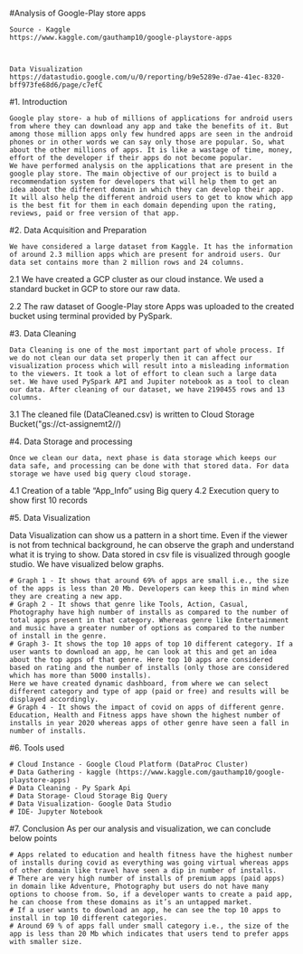 

#Analysis of Google-Play store apps

```
Source - Kaggle
https://www.kaggle.com/gauthamp10/google-playstore-apps



Data Visualization
https://datastudio.google.com/u/0/reporting/b9e5289e-d7ae-41ec-8320-bff973fe68d6/page/c7efC
```

#1. Introduction
``````
Google play store- a hub of millions of applications for android users from where they can download any app and take the benefits of it. But among those million apps only few hundred apps are seen in the android phones or in other words we can say only those are popular. So, what about the other millions of apps. It is like a wastage of time, money, effort of the developer if their apps do not become popular. 
We have performed analysis on the applications that are present in the google play store. The main objective of our project is to build a recommendation system for developers that will help them to get an idea about the different domain in which they can develop their app. It will also help the different android users to get to know which app is the best fit for them in each domain depending upon the rating, reviews, paid or free version of that app.

``````

#2. Data Acquisition and Preparation
```
We have considered a large dataset from Kaggle. It has the information of around 2.3 million apps which are present for android users. Our data set contains more than 2 million rows and 24 columns.
```
  2.1 We have created a GCP cluster as our cloud instance. We used a standard bucket in GCP to store our raw data.
  
  2.2 The raw dataset of Google-Play store Apps was uploaded to the created bucket using terminal provided by PySpark.

#3. Data Cleaning

```
Data Cleaning is one of the most important part of whole process. If we do not clean our data set properly then it can affect our visualization process which will result into a misleading information to the viewers. It took a lot of effort to clean such a large data set. We have used PySpark API and Jupiter notebook as a tool to clean our data. After cleaning of our dataset, we have 2190455 rows and 13 columns.
```
  3.1 The cleaned file (DataCleaned.csv) is written to Cloud Storage Bucket("gs://ct-assignemt2//)

#4. Data Storage and processing

```
Once we clean our data, next phase is data storage which keeps our data safe, and processing can be done with that stored data. For data storage we have used big query cloud storage. 
```
  4.1 Creation of a table “App_Info” using Big query
  4.2 Execution query to show first 10 records

#5. Data Visualization

Data Visualization can show us a pattern in a short time. Even if the viewer is not from technical background, he can observe the graph and understand what it is trying to show. Data stored in csv file is visualized through google studio. We have visualized below graphs.
```
# Graph 1 - It shows that around 69% of apps are small i.e., the size of the apps is less than 20 Mb. Developers can keep this in mind when they are creating a new app.
# Graph 2 - It shows that genre like Tools, Action, Casual, Photography have high number of installs as compared to the number of total apps present in that category. Whereas genre like Entertainment and music have a greater number of options as compared to the number of install in the genre.
# Graph 3- It shows the top 10 apps of top 10 different category. If a user wants to download an app, he can look at this and get an idea about the top apps of that genre. Here top 10 apps are considered based on rating and the number of installs (only those are considered which has more than 5000 installs).
Here we have created dynamic dashboard, from where we can select different category and type of app (paid or free) and results will be displayed accordingly.
# Graph 4 - It shows the impact of covid on apps of different genre. Education, Health and Fitness apps have shown the highest number of installs in year 2020 whereas apps of other genre have seen a fall in number of installs.
```

#6. Tools used
```
# Cloud Instance - Google Cloud Platform (DataProc Cluster)
# Data Gathering - kaggle (https://www.kaggle.com/gauthamp10/google-playstore-apps)
# Data Cleaning - Py Spark Api
# Data Storage- Cloud Storage Big Query
# Data Visualization- Google Data Studio
# IDE- Jupyter Notebook
```

#7. Conclusion
As per our analysis and visualization, we can conclude below points
```
# Apps related to education and health fitness have the highest number of installs during covid as everything was going virtual whereas apps of other domain like travel have seen a dip in number of installs.
# There are very high number of installs of premium apps (paid apps) in domain like Adventure, Photography but users do not have many options to choose from. So, if a developer wants to create a paid app, he can choose from these domains as it’s an untapped market.
# If a user wants to download an app, he can see the top 10 apps to install in top 10 different categories.
# Around 69 % of apps fall under small category i.e., the size of the app is less than 20 Mb which indicates that users tend to prefer apps with smaller size.

```


